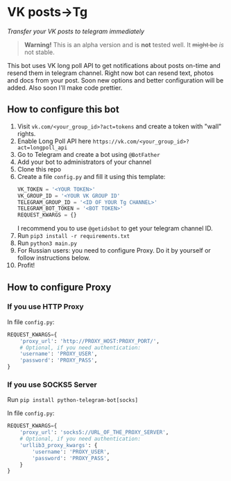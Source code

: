 # VK posts->Tg
*Transfer your VK posts to telegram immediately*

> **Warning!** This is an alpha version and is **not** tested well.
> It ~~might be~~ *is* not stable.

This bot uses VK long poll API to get notifications about posts on-time and resend them in telegram channel.
Right now bot can resend text, photos and docs from your post. Soon new options and better configuration will be added.
Also soon I'll make code prettier.

## How to configure this bot

1. Visit `vk.com/<your_group_id>?act=tokens` and create a token with "wall" rights. 
2. Enable Long Poll API here `https://vk.com/<your_group_id>?act=longpoll_api`
3. Go to Telegram and create a bot using `@BotFather`
4. Add your bot to administrators of your channel
5. Clone this repo
6. Create a file `config.py` and fill it using this template:
    ```python
    VK_TOKEN = '<YOUR TOKEN>'
    VK_GROUP_ID = '<YOUR VK GROUP ID'
    TELEGRAM_GROUP_ID = '<ID OF YOUR Tg CHANNEL>'
    TELEGRAM_BOT_TOKEN = '<BOT TOKEN>'
    REQUEST_KWARGS = {}
    ```
    I recommend you to use `@getidsbot` to get your telegram channel ID. 
7. Run `pip3 install -r requirements.txt`
8. Run `python3 main.py`
9. For Russian users: you need to configure Proxy. Do it by yourself or follow instructions below.
10. Profit!


## How to configure Proxy

### If you use HTTP Proxy
In file `config.py`:

```python
REQUEST_KWARGS={
    'proxy_url': 'http://PROXY_HOST:PROXY_PORT/',
    # Optional, if you need authentication:
    'username': 'PROXY_USER',
    'password': 'PROXY_PASS',
}

```

### If you use SOCKS5 Server

Run `pip install python-telegram-bot[socks]`

In file `config.py`:
```python
REQUEST_KWARGS={
    'proxy_url': 'socks5://URL_OF_THE_PROXY_SERVER',
    # Optional, if you need authentication:
    'urllib3_proxy_kwargs': {
        'username': 'PROXY_USER',
        'password': 'PROXY_PASS',
    }
}
```


